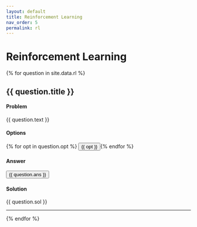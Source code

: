 ```yaml
---
layout: default
title: Reinforcement Learning
nav_order: 5
permalink: rl
---
```


# Reinforcement Learning

{% for question in site.data.rl %}

## {{ question.title }}

#### Problem
{{ question.text }}

#### Options
{% for opt in question.opt %}
<button type="button" class="btn btn-light active w-100 text-left">{{ opt }}</button>{% endfor %}

#### Answer
<button type="button" class="btn btn-light active w-100 text-left">{{ question.ans }}</button>

#### Solution
{{ question.sol }}

---

{% endfor %} 